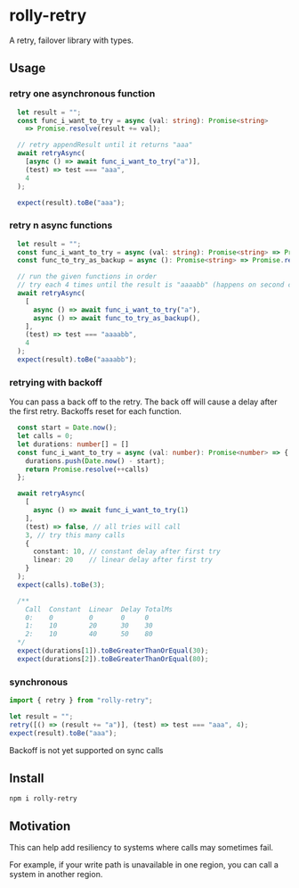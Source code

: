 # rolly-retry

A retry, failover library with types.

## Usage

### retry one asynchronous function
```typescript
  let result = "";
  const func_i_want_to_try = async (val: string): Promise<string> 
    => Promise.resolve(result += val);

  // retry appendResult until it returns "aaa" 
  await retryAsync(
    [async () => await func_i_want_to_try("a")], 
    (test) => test === "aaa",
    4
  );

  expect(result).toBe("aaa");
```

### retry n async functions
```typescript
  let result = "";
  const func_i_want_to_try = async (val: string): Promise<string> => Promise.resolve(result += val);
  const func_to_try_as_backup = async (): Promise<string> => Promise.resolve(result += "b");

  // run the given functions in order
  // try each 4 times until the result is "aaaabb" (happens on second call of func_to_try_as_backup)
  await retryAsync(
    [
      async () => await func_i_want_to_try("a"),
      async () => await func_to_try_as_backup(),
    ],
    (test) => test === "aaaabb",
    4
  );
  expect(result).toBe("aaaabb");
```

### retrying with backoff
You can pass a back off to the retry. The back off will cause a delay after the first retry.
Backoffs reset for each function.

```typescript
  const start = Date.now();
  let calls = 0;
  let durations: number[] = []
  const func_i_want_to_try = async (val: number): Promise<number> => {
    durations.push(Date.now() - start);
    return Promise.resolve(++calls)
  };

  await retryAsync(
    [
      async () => await func_i_want_to_try(1)
    ], 
    (test) => false, // all tries will call 
    3, // try this many calls
    { 
      constant: 10, // constant delay after first try
      linear: 20    // linear delay after first try
    }
  );
  expect(calls).toBe(3);

  /**      
    Call  Constant  Linear  Delay TotalMs
    0:    0         0       0     0
    1:    10        20      30    30
    2:    10        40      50    80
  */
  expect(durations[1]).toBeGreaterThanOrEqual(30);
  expect(durations[2]).toBeGreaterThanOrEqual(80);
```

### synchronous
```typescript
import { retry } from "rolly-retry";

let result = "";
retry([() => (result += "a")], (test) => test === "aaa", 4);
expect(result).toBe("aaa");
```
Backoff is not yet supported on sync calls

## Install

```
npm i rolly-retry
```

## Motivation

This can help add resiliency to systems where calls may sometimes fail. 

For example, if your write path is unavailable in one region, you can call a system in another region.
